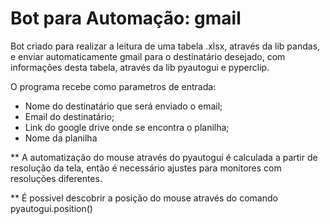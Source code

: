 # Bot para Automação: gmail

Bot criado para realizar a leitura de uma tabela .xlsx, através da lib pandas, e
enviar automaticamente gmail para o destinatário desejado, com informações desta 
tabela, através da lib pyautogui e pyperclip.

O programa recebe como parametros de entrada:

   - Nome do destinatário que será enviado o email;
   - Email do destinatário;
   - Link do google drive onde se encontra o planilha;
   - Nome da planilha
   
** A automatização do mouse através do pyautogui é calculada a partir de resolução
da tela, então é necessário ajustes para monitores com resoluções diferentes.

** É possivel descobrir a posição do mouse através do comando pyautogui.position()
  
